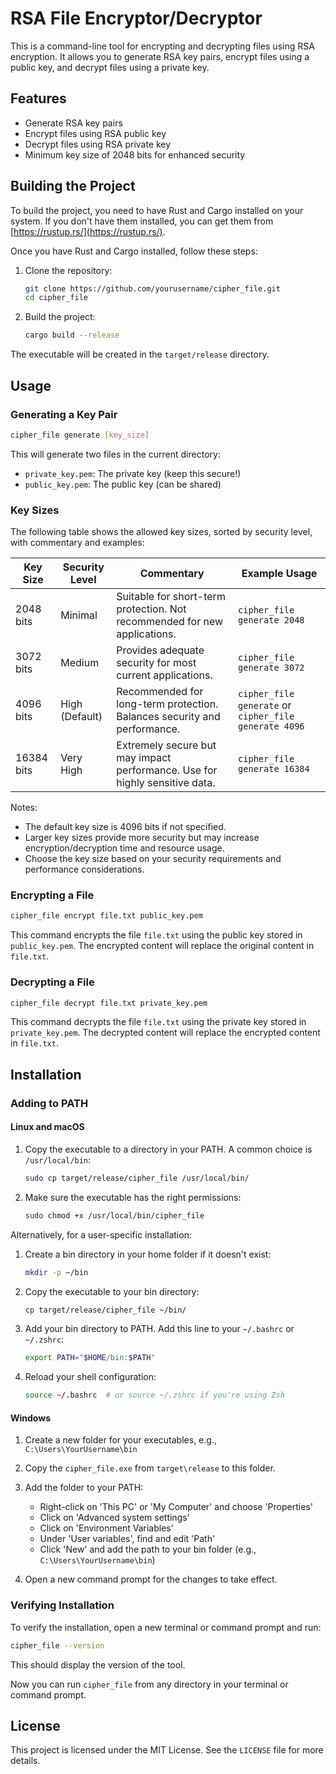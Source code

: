# RSA File Encryptor/Decryptor

This is a command-line tool for encrypting and decrypting files using RSA encryption. It allows you to generate RSA key pairs, encrypt files using a public key, and decrypt files using a private key.

## Features

- Generate RSA key pairs
- Encrypt files using RSA public key
- Decrypt files using RSA private key
- Minimum key size of 2048 bits for enhanced security

## Building the Project

To build the project, you need to have Rust and Cargo installed on your system. If you don't have them installed, you can get them from [https://rustup.rs/](https://rustup.rs/).

Once you have Rust and Cargo installed, follow these steps:

1. Clone the repository:
   ```bash
   git clone https://github.com/yourusername/cipher_file.git
   cd cipher_file
   ```

2. Build the project:
   ```bash
   cargo build --release
   ```

The executable will be created in the `target/release` directory.

## Usage

### Generating a Key Pair

```bash
cipher_file generate [key_size]
```

This will generate two files in the current directory:
- `private_key.pem`: The private key (keep this secure!)
- `public_key.pem`: The public key (can be shared)

### Key Sizes

The following table shows the allowed key sizes, sorted by security level, with commentary and examples:

| Key Size | Security Level | Commentary | Example Usage |
|----------|----------------|------------|---------------|
| 2048 bits | Minimal | Suitable for short-term protection. Not recommended for new applications. | `cipher_file generate 2048` |
| 3072 bits | Medium | Provides adequate security for most current applications. | `cipher_file generate 3072` |
| 4096 bits | High (Default) | Recommended for long-term protection. Balances security and performance. | `cipher_file generate` or `cipher_file generate 4096` |
| 16384 bits | Very High | Extremely secure but may impact performance. Use for highly sensitive data. | `cipher_file generate 16384` |

Notes:
- The default key size is 4096 bits if not specified.
- Larger key sizes provide more security but may increase encryption/decryption time and resource usage.
- Choose the key size based on your security requirements and performance considerations.

### Encrypting a File

```bash
cipher_file encrypt file.txt public_key.pem
```

This command encrypts the file `file.txt` using the public key stored in `public_key.pem`. The encrypted content will replace the original content in `file.txt`.

### Decrypting a File

```bash
cipher_file decrypt file.txt private_key.pem
```

This command decrypts the file `file.txt` using the private key stored in `private_key.pem`. The decrypted content will replace the encrypted content in `file.txt`.

## Installation

### Adding to PATH

#### Linux and macOS

1. Copy the executable to a directory in your PATH. A common choice is `/usr/local/bin`:
   ```bash
   sudo cp target/release/cipher_file /usr/local/bin/
   ```

2. Make sure the executable has the right permissions:
   ```bash
   sudo chmod +x /usr/local/bin/cipher_file
   ```

Alternatively, for a user-specific installation:

1. Create a bin directory in your home folder if it doesn't exist:
   ```bash
   mkdir -p ~/bin
   ```

2. Copy the executable to your bin directory:
   ```bash
   cp target/release/cipher_file ~/bin/
   ```

3. Add your bin directory to PATH. Add this line to your `~/.bashrc` or `~/.zshrc`:
   ```bash
   export PATH="$HOME/bin:$PATH"
   ```

4. Reload your shell configuration:
   ```bash
   source ~/.bashrc  # or source ~/.zshrc if you're using Zsh
   ```

#### Windows

1. Create a new folder for your executables, e.g., `C:\Users\YourUsername\bin`

2. Copy the `cipher_file.exe` from `target\release` to this folder.

3. Add the folder to your PATH:
   - Right-click on 'This PC' or 'My Computer' and choose 'Properties'
   - Click on 'Advanced system settings'
   - Click on 'Environment Variables'
   - Under 'User variables', find and edit 'Path'
   - Click 'New' and add the path to your bin folder (e.g., `C:\Users\YourUsername\bin`)

4. Open a new command prompt for the changes to take effect.

### Verifying Installation

To verify the installation, open a new terminal or command prompt and run:

```bash
cipher_file --version
```

This should display the version of the tool.

Now you can run `cipher_file` from any directory in your terminal or command prompt.

## License

This project is licensed under the MIT License. See the `LICENSE` file for more details.